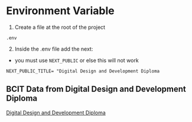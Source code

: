 # Environment Variable

1. Create a file at the root of the project

```
.env
```


2. Inside the .env file add the next:
- you must use `NEXT_PUBLIC` or else this will not work

```
NEXT_PUBLIC_TITLE= "Digital Design and Development Diploma
```



## BCIT Data from Digital Design and Development Diploma
[Digital Design and Development Diploma](https://www.bcit.ca/programs/digital-design-and-development-diploma-full-time-6515dipma/)
